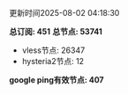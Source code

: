更新时间2025-08-02 04:18:30

**总订阅: 451**
**总节点: 53741**
- vless节点: 26347
- hysteria2节点: 12

**google ping有效节点: 407**
